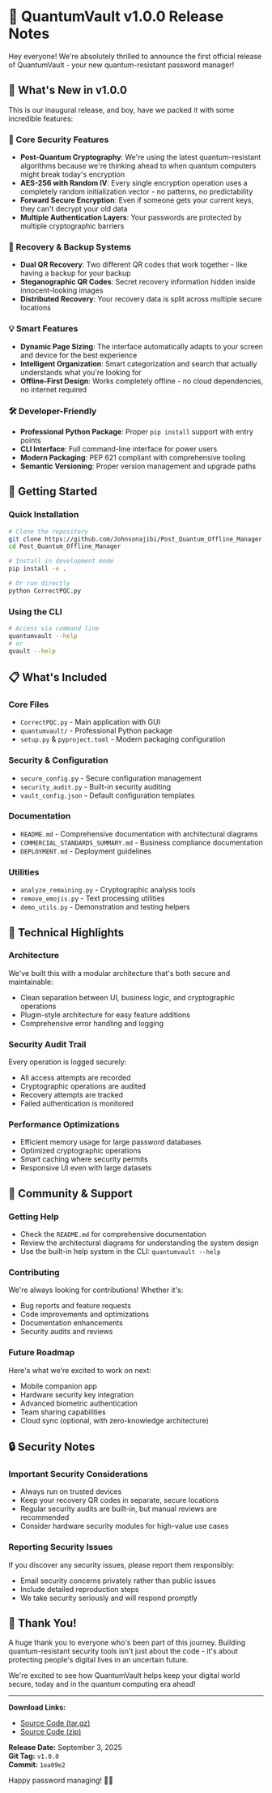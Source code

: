 # 🎉 QuantumVault v1.0.0 Release Notes

Hey everyone! We're absolutely thrilled to announce the first official release of QuantumVault - your new quantum-resistant password manager! 

## 🌟 What's New in v1.0.0

This is our inaugural release, and boy, have we packed it with some incredible features:

### 🔐 Core Security Features
- **Post-Quantum Cryptography**: We're using the latest quantum-resistant algorithms because we're thinking ahead to when quantum computers might break today's encryption
- **AES-256 with Random IV**: Every single encryption operation uses a completely random initialization vector - no patterns, no predictability
- **Forward Secure Encryption**: Even if someone gets your current keys, they can't decrypt your old data
- **Multiple Authentication Layers**: Your passwords are protected by multiple cryptographic barriers

### 🔄 Recovery & Backup Systems  
- **Dual QR Recovery**: Two different QR codes that work together - like having a backup for your backup
- **Steganographic QR Codes**: Secret recovery information hidden inside innocent-looking images
- **Distributed Recovery**: Your recovery data is split across multiple secure locations

### 💡 Smart Features
- **Dynamic Page Sizing**: The interface automatically adapts to your screen and device for the best experience
- **Intelligent Organization**: Smart categorization and search that actually understands what you're looking for
- **Offline-First Design**: Works completely offline - no cloud dependencies, no internet required

### 🛠️ Developer-Friendly
- **Professional Python Package**: Proper `pip install` support with entry points
- **CLI Interface**: Full command-line interface for power users
- **Modern Packaging**: PEP 621 compliant with comprehensive tooling
- **Semantic Versioning**: Proper version management and upgrade paths

## 🚀 Getting Started

### Quick Installation
```bash
# Clone the repository
git clone https://github.com/Johnsonajibi/Post_Quantum_Offline_Manager.git
cd Post_Quantum_Offline_Manager

# Install in development mode
pip install -e .

# Or run directly
python CorrectPQC.py
```

### Using the CLI
```bash
# Access via command line
quantumvault --help
# or
qvault --help
```

## 📋 What's Included

### Core Files
- `CorrectPQC.py` - Main application with GUI
- `quantumvault/` - Professional Python package
- `setup.py` & `pyproject.toml` - Modern packaging configuration

### Security & Configuration
- `secure_config.py` - Secure configuration management
- `security_audit.py` - Built-in security auditing
- `vault_config.json` - Default configuration templates

### Documentation
- `README.md` - Comprehensive documentation with architectural diagrams
- `COMMERCIAL_STANDARDS_SUMMARY.md` - Business compliance documentation
- `DEPLOYMENT.md` - Deployment guidelines

### Utilities
- `analyze_remaining.py` - Cryptographic analysis tools
- `remove_emojis.py` - Text processing utilities
- `demo_utils.py` - Demonstration and testing helpers

## 🔧 Technical Highlights

### Architecture
We've built this with a modular architecture that's both secure and maintainable:
- Clean separation between UI, business logic, and cryptographic operations
- Plugin-style architecture for easy feature additions
- Comprehensive error handling and logging

### Security Audit Trail
Every operation is logged securely:
- All access attempts are recorded
- Cryptographic operations are audited
- Recovery attempts are tracked
- Failed authentication is monitored

### Performance Optimizations
- Efficient memory usage for large password databases
- Optimized cryptographic operations
- Smart caching where security permits
- Responsive UI even with large datasets

## 🤝 Community & Support

### Getting Help
- Check the `README.md` for comprehensive documentation
- Review the architectural diagrams for understanding the system design
- Use the built-in help system in the CLI: `quantumvault --help`

### Contributing
We're always looking for contributions! Whether it's:
- Bug reports and feature requests
- Code improvements and optimizations  
- Documentation enhancements
- Security audits and reviews

### Future Roadmap
Here's what we're excited to work on next:
- Mobile companion app
- Hardware security key integration
- Advanced biometric authentication
- Team sharing capabilities
- Cloud sync (optional, with zero-knowledge architecture)

## 🔒 Security Notes

### Important Security Considerations
- Always run on trusted devices
- Keep your recovery QR codes in separate, secure locations
- Regular security audits are built-in, but manual reviews are recommended
- Consider hardware security modules for high-value use cases

### Reporting Security Issues
If you discover any security issues, please report them responsibly:
- Email security concerns privately rather than public issues
- Include detailed reproduction steps
- We take security seriously and will respond promptly

## 🎊 Thank You!

A huge thank you to everyone who's been part of this journey. Building quantum-resistant security tools isn't just about the code - it's about protecting people's digital lives in an uncertain future.

We're excited to see how QuantumVault helps keep your digital world secure, today and in the quantum computing era ahead!

---

**Download Links:**
- [Source Code (tar.gz)](https://github.com/Johnsonajibi/Post_Quantum_Offline_Manager/archive/v1.0.0.tar.gz)
- [Source Code (zip)](https://github.com/Johnsonajibi/Post_Quantum_Offline_Manager/archive/v1.0.0.zip)

**Release Date:** September 3, 2025  
**Git Tag:** `v1.0.0`  
**Commit:** `1ea09e2`  

Happy password managing! 🔐✨
